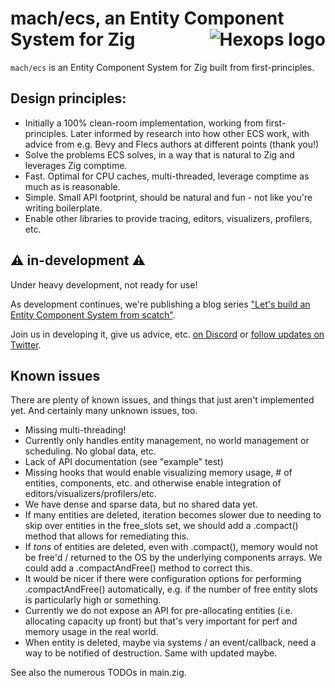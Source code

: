 # mach/ecs, an Entity Component System for Zig <a href="https://hexops.com"><img align="right" alt="Hexops logo" src="https://raw.githubusercontent.com/hexops/media/master/readme.svg"></img></a>

`mach/ecs` is an Entity Component System for Zig built from first-principles.

## Design principles:

* Initially a 100% clean-room implementation, working from first-principles. Later informed by research into how other ECS work, with advice from e.g. Bevy and Flecs authors at different points (thank you!)
* Solve the problems ECS solves, in a way that is natural to Zig and leverages Zig comptime.
* Fast. Optimal for CPU caches, multi-threaded, leverage comptime as much as is reasonable.
* Simple. Small API footprint, should be natural and fun - not like you're writing boilerplate.
* Enable other libraries to provide tracing, editors, visualizers, profilers, etc.

## ⚠️ in-development ⚠️

Under heavy development, not ready for use!

As development continues, we're publishing a blog series ["Let's build an Entity Component System from scatch"](https://devlog.hexops.com/categories/build-an-ecs/).

Join us in developing it, give us advice, etc. [on Discord](https://discord.gg/XNG3NZgCqp) or [follow updates on Twitter](https://twitter.com/machengine).

## Known issues

There are plenty of known issues, and things that just aren't implemented yet. And certainly many unknown issues, too.

* Missing multi-threading!
* Currently only handles entity management, no world management or scheduling. No global data, etc.
* Lack of API documentation (see "example" test)
* Missing hooks that would enable visualizing memory usage, # of entities, components, etc. and otherwise enable integration of editors/visualizers/profilers/etc.
* We have dense and sparse data, but no shared data yet.
* If many entities are deleted, iteration becomes slower due to needing to skip over entities in the free_slots set, we should add a .compact() method that allows for remediating this.
* If *tons* of entities are deleted, even with .compact(), memory would not be free'd / returned to the OS by the underlying components arrays. We could add a .compactAndFree() method to correct this.
* It would be nicer if there were configuration options for performing .compactAndFree() automatically, e.g. if the number of free entity slots is particularly high or something.
* Currently we do not expose an API for pre-allocating entities (i.e. allocating capacity up front) but that's very important for perf and memory usage in the real world.
* When entity is deleted, maybe via systems / an event/callback, need a way to be notified of destruction. Same with updated maybe.

See also the numerous TODOs in main.zig.
